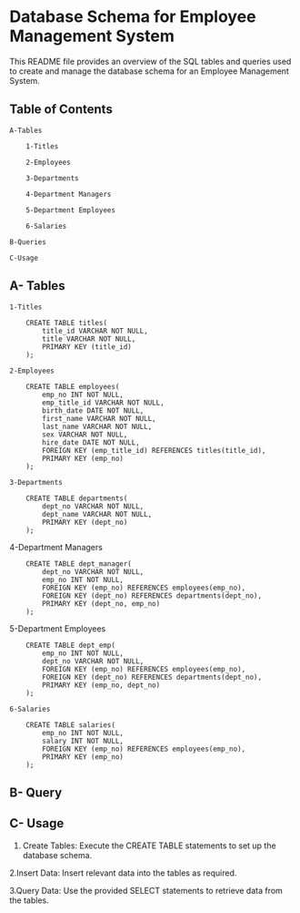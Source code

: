 # Database Schema for Employee Management System

This README file provides an overview of the SQL tables and queries used to create and manage the database schema for an Employee Management System.

## Table of Contents

    A-Tables
    
        1-Titles
        
        2-Employees
        
        3-Departments
        
        4-Department Managers
        
        5-Department Employees
        
        6-Salaries
    
    B-Queries
    
    C-Usage

## A- Tables

    1-Titles
    
        CREATE TABLE titles(
            title_id VARCHAR NOT NULL,
            title VARCHAR NOT NULL,
            PRIMARY KEY (title_id)
        );
    
    2-Employees
    
        CREATE TABLE employees(
            emp_no INT NOT NULL,
            emp_title_id VARCHAR NOT NULL,
            birth_date DATE NOT NULL,
            first_name VARCHAR NOT NULL,
            last_name VARCHAR NOT NULL,
            sex VARCHAR NOT NULL,
            hire_date DATE NOT NULL,
            FOREIGN KEY (emp_title_id) REFERENCES titles(title_id),
            PRIMARY KEY (emp_no)
        );
    
    3-Departments
    
        CREATE TABLE departments(
            dept_no VARCHAR NOT NULL,
            dept_name VARCHAR NOT NULL,
            PRIMARY KEY (dept_no)
        );
        
    
   4-Department Managers
    
        CREATE TABLE dept_manager(
            dept_no VARCHAR NOT NULL,
            emp_no INT NOT NULL,
            FOREIGN KEY (emp_no) REFERENCES employees(emp_no),
            FOREIGN KEY (dept_no) REFERENCES departments(dept_no),
            PRIMARY KEY (dept_no, emp_no)
        );
    
    
   5-Department Employees
    
        CREATE TABLE dept_emp(
            emp_no INT NOT NULL,
            dept_no VARCHAR NOT NULL,
            FOREIGN KEY (emp_no) REFERENCES employees(emp_no),
            FOREIGN KEY (dept_no) REFERENCES departments(dept_no),
            PRIMARY KEY (emp_no, dept_no)
        );
    
    6-Salaries
    
        CREATE TABLE salaries(
            emp_no INT NOT NULL,
            salary INT NOT NULL,
            FOREIGN KEY (emp_no) REFERENCES employees(emp_no),
            PRIMARY KEY (emp_no)
        );

## B- Query

## C- Usage

   1. Create Tables: Execute the CREATE TABLE statements to set up the database schema.
    
   2.Insert Data: Insert relevant data into the tables as required.
    
   3.Query Data: Use the provided SELECT statements to retrieve data from the tables.


